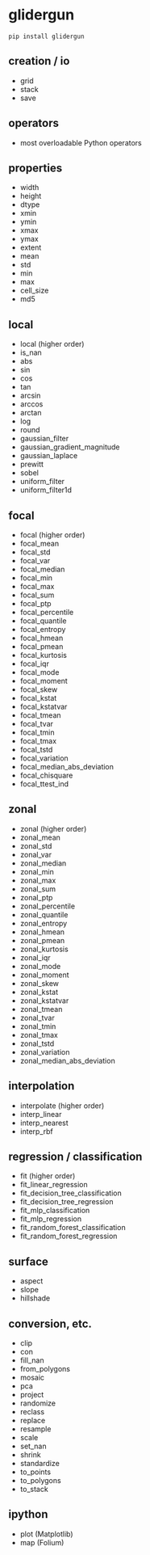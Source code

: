 # glidergun

```
pip install glidergun
```

## creation / io
- grid
- stack
- save

## operators
- most overloadable Python operators

## properties
- width
- height
- dtype
- xmin
- ymin
- xmax
- ymax
- extent
- mean
- std
- min
- max
- cell_size
- md5

## local
- local (higher order)
- is_nan
- abs
- sin
- cos
- tan
- arcsin
- arccos
- arctan
- log
- round
- gaussian_filter
- gaussian_gradient_magnitude
- gaussian_laplace
- prewitt
- sobel
- uniform_filter
- uniform_filter1d

## focal
- focal (higher order)
- focal_mean
- focal_std
- focal_var
- focal_median
- focal_min
- focal_max
- focal_sum
- focal_ptp
- focal_percentile
- focal_quantile
- focal_entropy
- focal_hmean
- focal_pmean
- focal_kurtosis
- focal_iqr
- focal_mode
- focal_moment
- focal_skew
- focal_kstat
- focal_kstatvar
- focal_tmean
- focal_tvar
- focal_tmin
- focal_tmax
- focal_tstd
- focal_variation
- focal_median_abs_deviation
- focal_chisquare
- focal_ttest_ind

## zonal
- zonal (higher order)
- zonal_mean
- zonal_std
- zonal_var
- zonal_median
- zonal_min
- zonal_max
- zonal_sum
- zonal_ptp
- zonal_percentile
- zonal_quantile
- zonal_entropy
- zonal_hmean
- zonal_pmean
- zonal_kurtosis
- zonal_iqr
- zonal_mode
- zonal_moment
- zonal_skew
- zonal_kstat
- zonal_kstatvar
- zonal_tmean
- zonal_tvar
- zonal_tmin
- zonal_tmax
- zonal_tstd
- zonal_variation
- zonal_median_abs_deviation

## interpolation
- interpolate (higher order)
- interp_linear
- interp_nearest
- interp_rbf

## regression / classification
- fit (higher order)
- fit_linear_regression
- fit_decision_tree_classification
- fit_decision_tree_regression
- fit_mlp_classification
- fit_mlp_regression
- fit_random_forest_classification
- fit_random_forest_regression

## surface
- aspect
- slope
- hillshade

## conversion, etc.
- clip
- con
- fill_nan
- from_polygons
- mosaic
- pca
- project
- randomize
- reclass
- replace
- resample
- scale
- set_nan
- shrink
- standardize
- to_points
- to_polygons
- to_stack

## ipython
- plot (Matplotlib)
- map (Folium)
